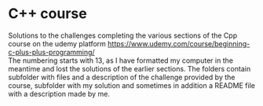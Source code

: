 # C++ course
Solutions to the challenges completing the various sections of the Cpp course on the udemy platform https://www.udemy.com/course/beginning-c-plus-plus-programming/<br> The numbering starts with 13, as I have formatted my computer in the meantime and lost the solutions of the earlier sections. The folders contain subfolder with files and a description of the challenge provided by the course, subfolder with my solution and sometimes in addition a README file with a description made by me.

